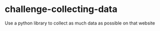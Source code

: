 # challenge-collecting-data
Use a python library to collect as much data as possible on that website
